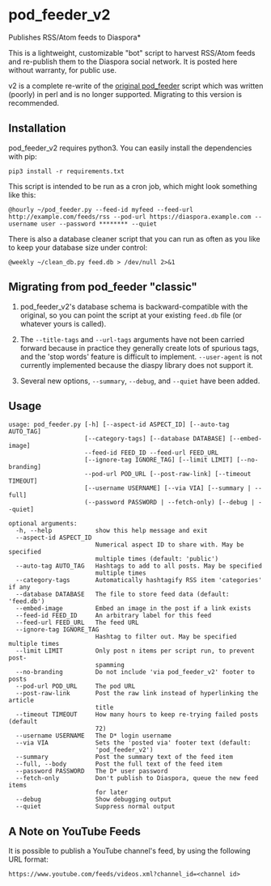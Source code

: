 # pod_feeder_v2

Publishes RSS/Atom feeds to Diaspora*

This is a lightweight, customizable "bot" script to harvest RSS/Atom feeds and
re-publish them to the Diaspora social network. It is posted here without
warranty, for public use.

v2 is a complete re-write of the
[original pod_feeder](https://github.com/rev138/pod_feeder) script which was
written (poorly) in perl and is no longer supported. Migrating to this version
is recommended.

## Installation
pod_feeder_v2 requires python3. You can easily install the dependencies with pip:

`pip3 install -r requirements.txt`

This script is intended to be run as a cron job, which might look something like this:

`@hourly ~/pod_feeder.py --feed-id myfeed --feed-url http://example.com/feeds/rss --pod-url https://diaspora.example.com --username user --password ******** --quiet`

There is also a database cleaner script that you can run as often as you like to
keep your database size under control:

`@weekly ~/clean_db.py feed.db > /dev/null 2>&1`

## Migrating from pod_feeder "classic"
1. pod_feeder_v2's database schema is backward-compatible with the original, so
you can point the script at your existing `feed.db` file (or whatever
yours is called).

2. The `--title-tags` and `--url-tags` arguments have not been carried forward
because in practice they generally create lots of spurious tags, and the
'stop words' feature is difficult to implement. `--user-agent` is not currently
implemented because the diaspy library does not support it.

3. Several new options, `--summary`, `--debug`, and `--quiet` have been added.

## Usage
```
usage: pod_feeder.py [-h] [--aspect-id ASPECT_ID] [--auto-tag AUTO_TAG]
                     [--category-tags] [--database DATABASE] [--embed-image]
                     --feed-id FEED_ID --feed-url FEED_URL
                     [--ignore-tag IGNORE_TAG] [--limit LIMIT] [--no-branding]
                     --pod-url POD_URL [--post-raw-link] [--timeout TIMEOUT]
                     [--username USERNAME] [--via VIA] [--summary | --full]
                     (--password PASSWORD | --fetch-only) [--debug | --quiet]

optional arguments:
  -h, --help            show this help message and exit
  --aspect-id ASPECT_ID
                        Numerical aspect ID to share with. May be specified
                        multiple times (default: 'public')
  --auto-tag AUTO_TAG   Hashtags to add to all posts. May be specified
                        multiple times
  --category-tags       Automatically hashtagify RSS item 'categories' if any
  --database DATABASE   The file to store feed data (default: 'feed.db')
  --embed-image         Embed an image in the post if a link exists
  --feed-id FEED_ID     An arbitrary label for this feed
  --feed-url FEED_URL   The feed URL
  --ignore-tag IGNORE_TAG
                        Hashtag to filter out. May be specified multiple times
  --limit LIMIT         Only post n items per script run, to prevent post-
                        spamming
  --no-branding         Do not include 'via pod_feeder_v2' footer to posts
  --pod-url POD_URL     The pod URL
  --post-raw-link       Post the raw link instead of hyperlinking the article
                        title
  --timeout TIMEOUT     How many hours to keep re-trying failed posts (default
                        72)
  --username USERNAME   The D* login username
  --via VIA             Sets the 'posted via' footer text (default:
                        'pod_feeder_v2')
  --summary             Post the summary text of the feed item
  --full, --body        Post the full text of the feed item
  --password PASSWORD   The D* user password
  --fetch-only          Don't publish to Diaspora, queue the new feed items
                        for later
  --debug               Show debugging output
  --quiet               Suppress normal output
```

## A Note on YouTube Feeds

It is possible to publish a YouTube channel's feed, by using the following URL format:

    https://www.youtube.com/feeds/videos.xml?channel_id=<channel id>
